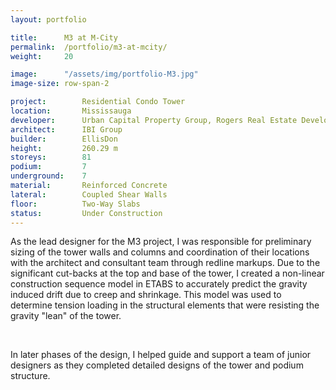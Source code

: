 ```yaml
---
layout: portfolio

title:      M3 at M-City
permalink:  /portfolio/m3-at-mcity/
weight:     20

image:      "/assets/img/portfolio-M3.jpg"
image-size: row-span-2

project:        Residential Condo Tower
location:       Mississauga
developer:      Urban Capital Property Group, Rogers Real Estate Development
architect:      IBI Group
builder:        EllisDon
height:         260.29 m
storeys:        81
podium:         7
underground:    7
material:       Reinforced Concrete
lateral:        Coupled Shear Walls
floor:          Two-Way Slabs
status:         Under Construction
---
```


<div id="content">
    <p>As the lead designer for the M3 project, I was responsible for preliminary sizing of the tower walls and columns and coordination of their locations with the architect and consultant team through redline markups. Due to the significant cut-backs at the top and base of the tower, I created a non-linear construction sequence model in ETABS to accurately predict the gravity induced drift due to creep and shrinkage. This model was used to determine tension loading in the structural elements that were resisting the gravity "lean" of the tower.</p>
    <br>
    <p>In later phases of the design, I helped guide and support a team of junior designers as they completed detailed designs of the tower and podium structure.</p>
</div>